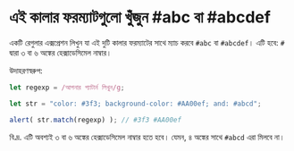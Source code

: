 # এই কালার ফরম্যাটগুলো খুঁজুন #abc বা #abcdef

একটি রেগুলার এক্সপ্রেশন লিখুন যা এই দুটি কালার ফরম্যাটের সাথে ম্যাচ করবে `#abc` বা `#abcdef`। এটি হবে: `#` দ্বারা ৩ বা ৬ অঙ্কের হেক্সাডেসিমেল নাম্বার।

উদাহরণস্বরুপ:
```js
let regexp = /আপনার প্যাটার্ন লিখুন/g;

let str = "color: #3f3; background-color: #AA00ef; and: #abcd";

alert( str.match(regexp) ); // #3f3 #AA00ef
```

বি.দ্র. এটি অবশ্যই  ৩ বা ৬ অঙ্কের হেক্সাডেসিমেল নাম্বার হতে হবে। যেমন, ৪ অঙ্কের সাথে `#abcd` এরা মিলবে না।